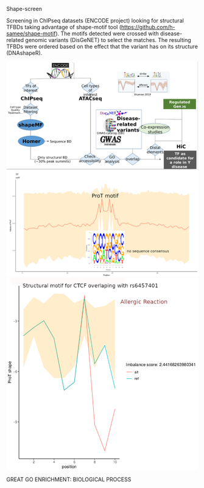 Shape-screen

Screening in ChIPseq datasets (ENCODE project) looking for structural TFBDs taking advantage of shape-motif tool (https://github.com/h-samee/shape-motif). The motifs detected were crossed with disease-related genomic variants (DisGeNET) to select the matches. The resulting TFBDs were ordered based on the effect that the variant has on its structure (DNAshapeR).

![image](https://github.com/saneglaz/shape-screen/blob/master/workflow.png)
![image](https://github.com/saneglaz/shape-screen/blob/master/extended-shape-plot.png)
![image](https://github.com/saneglaz/shape-screen/blob/master/shape-plot_.png)


GREAT GO ENRICHMENT: BIOLOGICAL PROCESS

